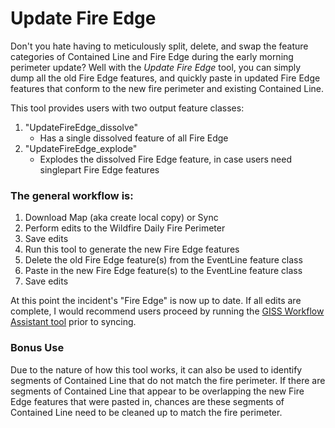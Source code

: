 # Update Fire Edge

Don't you hate having to meticulously split, delete, and swap the feature categories of Contained Line and Fire Edge during the early morning perimeter update? Well with the *Update Fire Edge* tool, you can simply dump all the old Fire Edge features, and quickly paste in updated Fire Edge features that conform to the new fire perimeter and existing Contained Line.

This tool provides users with two output feature classes:
1. "UpdateFireEdge_dissolve"
      - Has a single dissolved feature of all Fire Edge
2. "UpdateFireEdge_explode"
      - Explodes the dissolved Fire Edge feature, in case users need singlepart Fire Edge features

### The general workflow is:
1. Download Map (aka create local copy) or Sync
2. Perform edits to the Wildfire Daily Fire Perimeter
3. Save edits
4. Run this tool to generate the new Fire Edge features
6. Delete the old Fire Edge feature(s) from the EventLine feature class
7. Paste in the new Fire Edge feature(s) to the EventLine feature class
8. Save edits

At this point the incident's "Fire Edge" is now up to date. If all edits are complete, I would recommend users proceed by running the [GISS Workflow Assistant tool](/docs/README_GISSWorkflowAssistant.md) prior to syncing.

### Bonus Use
Due to the nature of how this tool works, it can also be used to identify segments of Contained Line that do not match the fire perimeter. If there are segments of Contained Line that appear to be overlapping the new Fire Edge features that were pasted in, chances are these segments of Contained Line need to be cleaned up to match the fire perimeter.

